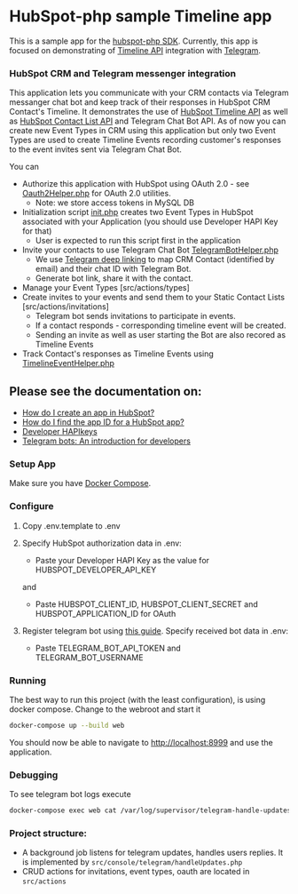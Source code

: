 # HubSpot-php sample Timeline app

This is a sample app for the [hubspot-php SDK](https://github.com/HubSpot/hubspot-php). 
Currently, this app is focused on demonstrating of [Timeline API](https://developers.hubspot.com/docs/methods/timeline/timeline-overview)
integration with [Telegram](https://telegram.org/).

### HubSpot CRM and Telegram messenger integration
This application lets you communicate with your CRM contacts via Telegram messanger chat bot and keep track of their responses in HubSpot CRM Contact's Timeline. It demonstrates the use of [HubSpot Timeline API](https://developers.hubspot.com/docs/methods/timeline/timeline-overview) as well as [HubSpot Contact List API](https://developers.hubspot.com/docs/methods/lists/contact-lists-overview) and Telegram Chat Bot API. As of now you can create new Event Types in CRM using this application but only two Event Types are used to create Timeline Events recording customer's responses to the event invites sent via Telegram Chat Bot.

You can
- Authorize this application with HubSpot using OAuth 2.0 - see [Oauth2Helper.php](src/Helpers/Oauth2Helper.php) for OAuth 2.0 utilities.
  - Note: we store access tokens in MySQL DB
- Initialization script [init.php](src/actions/events/init.php) creates two Event Types in HubSpot associated with your Application (you should use Developer HAPI Key for that)
  - User is expected to run this script first in the application
- Invite your contacts to use Telegram Chat Bot [TelegramBotHelper.php](src/Helpers/TelegramBotHelper.php)
  - We use [Telegram deep linking](https://core.telegram.org/bots#deep-linking) to map CRM Contact (identified by email) and their chat ID with Telegram Bot. 
  - Generate bot link, share it with the contact. 
- Manage your Event Types [src/actions/types] 
- Create invites to your events and send them to your Static Contact Lists [src/actions/invitations]
  - Telegram bot sends invitations to participate in events. 
  - If a contact responds  - corresponding timeline event will be created.
  - Sending an invite as well as user starting the Bot are also recored as Timeline Events
- Track Contact's responses as Timeline Events using [TimelineEventHelper.php](src/Helpers/TimelineEventHelper.php)

Please see the documentation on:
- 
- [How do I create an app in HubSpot?](https://developers.hubspot.com/docs/faq/how-do-i-create-an-app-in-hubspot)
- [How do I find the app ID for a HubSpot app?](https://developers.hubspot.com/docs/faq/how-do-i-find-the-app-id)
- [Developer HAPIkeys](https://developers.hubspot.com/docs/faq/developer-hapikeys)
- [Telegram bots: An introduction for developers](https://core.telegram.org/bots)

### Setup App

Make sure you have [Docker Compose](https://docs.docker.com/compose/).

### Configure

1. Copy .env.template to .env
2. Specify HubSpot authorization data in .env:

   - Paste your Developer HAPI Key as the value for HUBSPOT_DEVELOPER_API_KEY

   and

   - Paste HUBSPOT_CLIENT_ID, HUBSPOT_CLIENT_SECRET and HUBSPOT_APPLICATION_ID for OAuth
    
3. Register telegram bot using [this guide](https://core.telegram.org/bots). Specify received bot data in .env:
   
    - Paste TELEGRAM_BOT_API_TOKEN and TELEGRAM_BOT_USERNAME
    
### Running

The best way to run this project (with the least configuration), is using docker compose.  Change to the webroot and start it

```bash
docker-compose up --build web
```
You should now be able to navigate to [http://localhost:8999](http://localhost:8999) and use the application.

### Debugging

To see telegram bot logs execute

```bash
docker-compose exec web cat /var/log/supervisor/telegram-handle-updates-out.log
```

### Project structure:

- A background job listens for telegram updates, handles users replies. It is implemented by 
`src/console/telegram/handleUpdates.php`
- CRUD actions for invitations, event types, oauth are located in `src/actions`
